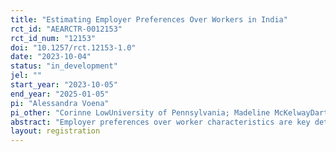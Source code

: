 ```yaml
---
title: "Estimating Employer Preferences Over Workers in India"
rct_id: "AEARCTR-0012153"
rct_id_num: "12153"
doi: "10.1257/rct.12153-1.0"
date: "2023-10-04"
status: "in_development"
jel: ""
start_year: "2023-10-05"
end_year: "2025-01-05"
pi: "Alessandra Voena"
pi_other: "Corinne LowUniversity of Pennsylvania; Madeline McKelwayDartmouth College; Karmini SharmaStanford University"
abstract: "Employer preferences over worker characteristics are key determinants of employment outcomes. In this project, we will estimate employer preferences in high-skilled labor markets in India. We partner with a large job matching platform that helps women in India find jobs after career breaks. We will use Incentivized Resume Rating (IRR) to elicit the preferences of recruiters who use the platform to find workers. We will estimate preferences over a range of candidate characteristics - including gender, caste, educational qualifications and skills, work experience, and career breaks - and in several different sectors."
layout: registration
---
```



